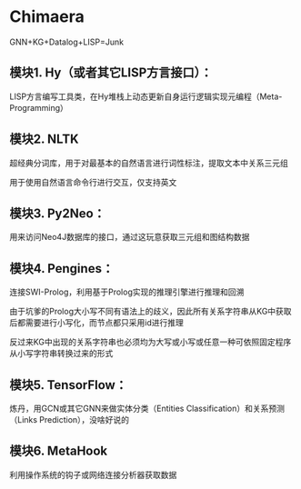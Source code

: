 # Chimaera
GNN+KG+Datalog+LISP=Junk

## 模块1. Hy（或者其它LISP方言接口）：
LISP方言编写工具类，在Hy堆栈上动态更新自身运行逻辑实现元编程（Meta-Programming）

## 模块2. NLTK
超经典分词库，用于对最基本的自然语言进行词性标注，提取文本中关系三元组

用于使用自然语言命令行进行交互，仅支持英文

## 模块3. Py2Neo：
用来访问Neo4J数据库的接口，通过这玩意获取三元组和图结构数据

## 模块4. Pengines：
连接SWI-Prolog，利用基于Prolog实现的推理引擎进行推理和回溯

由于坑爹的Prolog大小写不同有语法上的歧义，因此所有关系字符串从KG中获取后都需要进行小写化，而节点都只采用id进行推理

反过来KG中出现的关系字符串也必须均为大写或小写或任意一种可依照固定程序从小写字符串转换过来的形式

## 模块5. TensorFlow：
炼丹，用GCN或其它GNN来做实体分类（Entities Classification）和关系预测（Links Prediction），没啥好说的

## 模块6. MetaHook
利用操作系统的钩子或网络连接分析器获取数据